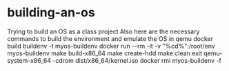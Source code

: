 # building-an-os
Trying to build an OS as a class project
Also here are the necessary commands to build the environment and emulate the OS in qemu
docker build buildenv -t myos-buildenv
docker run --rm -it -v "%cd%":/root/env myos-buildenv
make build-x86_64
make create-hdd
make clean
exit
qemu-system-x86_64 -cdrom dist/x86_64/kernel.iso
docker rmi myos-buildenv -f